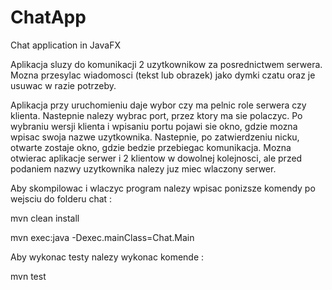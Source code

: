 # ChatApp

Chat application in JavaFX

Aplikacja sluzy do komunikacji 2 uzytkownikow za posrednictwem serwera. Mozna przesylac wiadomosci (tekst lub obrazek) jako dymki czatu oraz je usuwac w razie potrzeby.

Aplikacja przy uruchomieniu daje wybor czy ma pelnic role serwera czy klienta. Nastepnie nalezy wybrac port, przez ktory ma sie polaczyc. Po wybraniu wersji klienta i wpisaniu portu pojawi sie okno, gdzie mozna wpisac swoja nazwe uzytkownika. Nastepnie, po zatwierdzeniu nicku, otwarte zostaje okno, gdzie bedzie przebiegac komunikacja. Mozna otwierac aplikacje serwer i 2 klientow w dowolnej kolejnosci, ale przed podaniem nazwy uzytkownika nalezy juz miec wlaczony serwer.

Aby skompilowac i wlaczyc program nalezy wpisac ponizsze komendy po wejsciu do folderu chat :

mvn clean install

mvn exec:java -Dexec.mainClass=Chat.Main

Aby wykonac testy nalezy wykonac komende :

mvn test